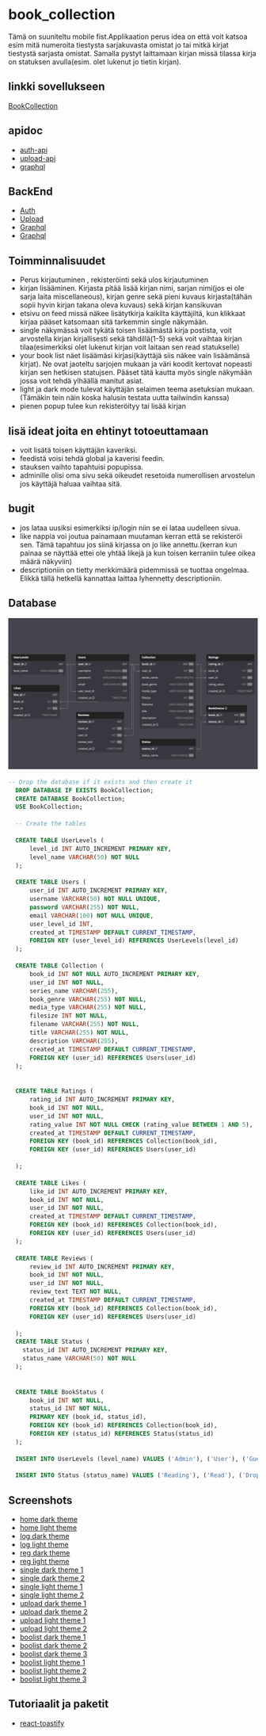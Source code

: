   # book_collection
Tämä on suuniteltu mobile fist.Applikaation perus idea on että voit katsoa esim mitä numeroita tiestysta sarjakuvasta omistat jo tai mitkä kirjat tiestystä sarjasta omistat. Samalla pystyt laittamaan kirjan missä tilassa kirja on statuksen avulla(esim. olet lukenut jo tietin kirjan).

## linkki sovellukseen
[BookCollection](http://10.120.32.88/)

## apidoc

* [auth-api](https://10.120.32.88/auth-api/)
* [upload-api](https://10.120.32.88/upload-api/)
* [graphql](https://github.com/Aihki/book_collection/blob/main/graphql_documentation.md)

## BackEnd
* [Auth](http://10.120.32.88/auth-api/api/v1)
* [Upload](http://10.120.32.88/upload-api/api/v1)
* [Graphql](http://10.120.32.88/graphql/graphql)
* [Graphql](http://10.120.32.88/graphql/)

## Toimminnalisuudet

* Perus kirjautuminen , rekisteröinti sekä ulos kirjautuminen
* kirjan lisääminen. Kirjasta pitää lisää kirjan nimi, sarjan nimi(jos ei ole sarja laita miscellaneous), kirjan genre sekä pieni kuvaus kirjasta(tähän sopii hyvin kirjan takana oleva kuvaus) sekä kirjan kansikuvan
* etsivu on feed missä näkee lisätytkirja kaikilta käyttäjiltä, kun klikkaat kirjaa pääset katsomaan sitä tarkemmin single näkymään.
* single näkymässä voit tykätä toisen lisäämästä kirja postista, voit arvostella kirjan kirjallisesti sekä tähdillä(1-5) sekä voit vaihtaa kirjan tilaa(esimerkiksi olet lukenut kirjan voit laitaan sen read statukselle)
* your book list näet lisäämäsi kirjasi(käyttäjä siis näkee vain lisäämänsä kirjat). Ne ovat jaoteltu sarjojen mukaan ja väri koodit kertovat nopeasti kirjan sen hetkisen statujsen. Pääset tätä kautta myös single näkymään jossa voit tehdä ylhäällä manitut asiat.
* light ja dark mode tulevat käyttäjän selaimen teema asetuksian mukaan.(Tämäkin tein näin koska halusin testata uutta tailwindin kanssa)
* pienen popup tulee kun rekisteröityy tai lisää kirjan

## lisä ideat joita en ehtinyt totoeuttamaan

* voit lisätä toisen käyttäjän kaveriksi.
* feedistä voisi tehdä global ja kaverisi feedin.
* stauksen vaihto tapahtuisi popupissa.
* adminille olisi oma sivu sekä oikeudet resetoida numerollisen arvostelun jos käyttäjä haluaa vaihtaa sitä.


## bugit

* jos lataa uusiksi esimerkiksi ip/login niin se ei lataa uudelleen sivua.
* like nappia voi joutua painamaan muutaman kerran että se rekisteröi sen. Tämä tapahtuu jos siinä kirjassa on jo like annettu.(kerran kun painaa se näyttää ettei ole yhtää likejä ja kun toisen kerraniin tulee oikea määrä näkyviin)
* descriptioniin on tietty merkkimäärä pidemmissä se tuottaa ongelmaa. Elikkä tällä hetkellä kannattaa laittaa lyhennetty descriptioniin.

## Database
[![Database Diagram](https://github.com/Aihki/book_collection/blob/main/screenshots/database-diagram.png)](https://github.com/Aihki/book_collection/blob/main/screenshots/database-diagram.png)
```sql
-- Drop the database if it exists and then create it
  DROP DATABASE IF EXISTS BookCollection;
  CREATE DATABASE BookCollection;
  USE BookCollection;

  -- Create the tables

  CREATE TABLE UserLevels (
      level_id INT AUTO_INCREMENT PRIMARY KEY,
      level_name VARCHAR(50) NOT NULL
  );

  CREATE TABLE Users (
      user_id INT AUTO_INCREMENT PRIMARY KEY,
      username VARCHAR(50) NOT NULL UNIQUE,
      password VARCHAR(255) NOT NULL,
      email VARCHAR(100) NOT NULL UNIQUE,
      user_level_id INT,
      created_at TIMESTAMP DEFAULT CURRENT_TIMESTAMP,
      FOREIGN KEY (user_level_id) REFERENCES UserLevels(level_id)
  );

  CREATE TABLE Collection (
      book_id INT NOT NULL AUTO_INCREMENT PRIMARY KEY,
      user_id INT NOT NULL,
      series_name VARCHAR(255),
      book_genre VARCHAR(255) NOT NULL,
      media_type VARCHAR(255) NOT NULL,
      filesize INT NOT NULL,
      filename VARCHAR(255) NOT NULL,
      title VARCHAR(255) NOT NULL,
      description VARCHAR(255),
      created_at TIMESTAMP DEFAULT CURRENT_TIMESTAMP,
      FOREIGN KEY (user_id) REFERENCES Users(user_id)
  );


  CREATE TABLE Ratings (
      rating_id INT AUTO_INCREMENT PRIMARY KEY,
      book_id INT NOT NULL,
      user_id INT NOT NULL,
      rating_value INT NOT NULL CHECK (rating_value BETWEEN 1 AND 5),
      created_at TIMESTAMP DEFAULT CURRENT_TIMESTAMP,
      FOREIGN KEY (book_id) REFERENCES Collection(book_id),
      FOREIGN KEY (user_id) REFERENCES Users(user_id)

  );

  CREATE TABLE Likes (
      like_id INT AUTO_INCREMENT PRIMARY KEY,
      book_id INT NOT NULL,
      user_id INT NOT NULL,
      created_at TIMESTAMP DEFAULT CURRENT_TIMESTAMP,
      FOREIGN KEY (book_id) REFERENCES Collection(book_id),
      FOREIGN KEY (user_id) REFERENCES Users(user_id)
  );

  CREATE TABLE Reviews (
      review_id INT AUTO_INCREMENT PRIMARY KEY,
      book_id INT NOT NULL,
      user_id INT NOT NULL,
      review_text TEXT NOT NULL,
      created_at TIMESTAMP DEFAULT CURRENT_TIMESTAMP,
      FOREIGN KEY (book_id) REFERENCES Collection(book_id),
      FOREIGN KEY (user_id) REFERENCES Users(user_id)

  );
  CREATE TABLE Status (
    status_id INT AUTO_INCREMENT PRIMARY KEY,
    status_name VARCHAR(50) NOT NULL
  );


  CREATE TABLE BookStatus (
      book_id INT NOT NULL,
      status_id INT NOT NULL,
      PRIMARY KEY (book_id, status_id),
      FOREIGN KEY (book_id) REFERENCES Collection(book_id),
      FOREIGN KEY (status_id) REFERENCES Status(status_id)
  );

  INSERT INTO UserLevels (level_name) VALUES ('Admin'), ('User'), ('Guest');

  INSERT INTO Status (status_name) VALUES ('Reading'), ('Read'), ('Dropped'), ('Want to Read'), ('paused');
```

## Screenshots
* [home dark theme](https://github.com/Aihki/book_collection/blob/main/screenshots/home_dark_theme.jpg)
* [home light theme](https://github.com/Aihki/book_collection/blob/main/screenshots/home_light_theme.jpg)
* [log dark theme](https://github.com/Aihki/book_collection/blob/main/screenshots/login_dark_theme.jpg)
* [log light theme](https://github.com/Aihki/book_collection/blob/main/screenshots/login_light_theme.jpg)
* [reg dark theme](https://github.com/Aihki/book_collection/blob/main/screenshots/reg_dark_theme.jpg)
* [reg light theme](https://github.com/Aihki/book_collection/blob/main/screenshots/reg_light_theme.jpg)
* [single dark theme 1](https://github.com/Aihki/book_collection/blob/main/screenshots/single_dark_theme.jpg)
* [single dark theme 2](https://github.com/Aihki/book_collection/blob/main/screenshots/single_dark_theme2.jpg)
* [single light theme 1](https://github.com/Aihki/book_collection/blob/main/screenshots/single_light_theme1.jpg)
* [single light theme 2](https://github.com/Aihki/book_collection/blob/main/screenshots/single_light_theme2.jpg)
* [upload dark theme 1](https://github.com/Aihki/book_collection/blob/main/screenshots/upload_dark_theme1.jpg)
* [upload dark theme 2](https://github.com/Aihki/book_collection/blob/main/screenshots/upload_dark_theme2.jpg)
* [upload light theme 1](https://github.com/Aihki/book_collection/blob/main/screenshots/upload_light_theme1.jpg)
* [upload light theme 2](https://github.com/Aihki/book_collection/blob/main/screenshots/upload_light_theme2.jpg)
* [boolist dark theme 1](https://github.com/Aihki/book_collection/blob/main/screenshots/booklist_dark_theme1.jpg)
* [boolist dark theme 2](https://github.com/Aihki/book_collection/blob/main/screenshots/bookList_dark_theme2.jpg)
* [boolist dark theme 3](https://github.com/Aihki/book_collection/blob/main/screenshots/bookList_dark_theme3.jpg)
* [boolist light theme 1](https://github.com/Aihki/book_collection/blob/main/screenshots/bookList_light_theme1.jpg)
* [boolist light theme 2](https://github.com/Aihki/book_collection/blob/main/screenshots/bookList_light_theme2.jpg)
* [boolist light theme 3](https://github.com/Aihki/book_collection/blob/main/screenshots/bookList_light_theme3.jpg)
  
## Tutoriaalit ja paketit
* [react-toastify](https://www.npmjs.com/package/react-toastify)




